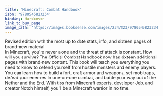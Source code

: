 ```yaml
---
title: 'Minecraft: Combat Handbook'
isbn: '9780545823234'
binding: Hardcover
link_to_buy_page:
image_path: 'https://images.booksense.com/images/234/823/9780545823234.jpg'
---
```



Revised edition with the most up to date stats, info, and sixteen pages of brand-new material&nbsp;
<br>In Minecraft, you're never alone and the threat of attack is constant. How will you survive? The Official Combat Handbook now has sixteen additional pages with brand-new content. This book will teach you everything you need to know to defend yourself from hostile monsters and enemy players. You can learn how to build a fort, craft armor and weapons, set mob traps, defeat your enemies in one-on-one combat, and battle your way out of the Nether and the End. With tips from Minecraft experts, developer Jeb, and creator Notch himself, you'll be a Minecraft warrior in no time.